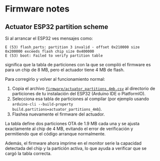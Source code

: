 # Firmware notes

## Actuator ESP32 partition scheme

Si al arrancar el ESP32 ves mensajes como:

```
E (53) flash_parts: partition 3 invalid - offset 0x210000 size 0x200000 exceeds flash chip size 0x400000
E (53) boot: Failed to verify partition table
```

significa que la tabla de particiones con la que se compiló el firmware es para un chip de 8 MB, pero el actuador tiene 4 MB de flash.

Para corregirlo y volver al funcionamiento normal:

1. Copia el archivo [`firmware/actuator_partitions_4mb.csv`](actuator_partitions_4mb.csv) al directorio de particiones de tu instalación del ESP32 (Arduino IDE o PlatformIO).
2. Selecciona esa tabla de particiones al compilar (por ejemplo usando `arduino-cli --build-property build.partitions=actuator_partitions_4mb`).
3. Flashea nuevamente el firmware del actuador.

La tabla define dos particiones OTA de 1.9 MB cada una y se ajusta exactamente al chip de 4 MB, evitando el error de verificación y permitiendo que el código arranque normalmente.

Además, el firmware ahora imprime en el monitor serie la capacidad detectada del chip y la partición activa, lo que ayuda a verificar que se cargó la tabla correcta.
